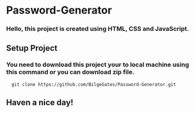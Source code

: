 # Password-Generator

###  Hello, this project is created using HTML, CSS and JavaScript.  

## Setup Project  

### You need to download this project your to local machine using this command or you can download zip file. 

      git clone https://github.com/BilgeGates/Password-Generator.git  

## Haven a nice day!

